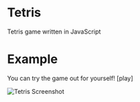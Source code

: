 # Tetris
Tetris game written in JavaScript

# Example
You can try the game out for yourself!
    [play]
    
![Tetris Screenshot](https://github.com/Thraac/Tetris/blob/master/iamges/Tetris-gameplay.PNG)
